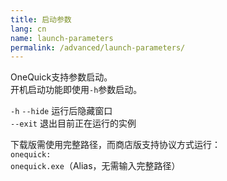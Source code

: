 ```yaml
---
title: 启动参数
lang: cn
name: launch-parameters
permalink: /advanced/launch-parameters/
---
```

OneQuick支持参数启动。  
开机启动功能即使用`-h`参数启动。

`-h` `--hide` 运行后隐藏窗口  
`--exit` 退出目前正在运行的实例  

下载版需使用完整路径，而商店版支持协议方式运行：  
`onequick:`  
`onequick.exe`（Alias，无需输入完整路径）